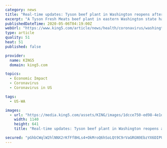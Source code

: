 ```yaml
---
category: news
title: "Real-time updates: Tyson beef plant in Washington reopens after hundreds of workers had coronavirus"
excerpt: "A Tyson Fresh Meats beef plant in eastern Washington state has reopened with limited production of beef, after closing 12 days ago to test workers for the new coronavirus Tyson said Tuesday that nearly 12% of workers tested had COVID-19,"
publishedDateTime: 2020-05-06T04:19:00Z
webUrl: "https://www.king5.com/article/news/health/coronavirus/washington-coronavirus-covis19-updates/281-38a1d837-46e3-4c99-949a-d84911674d34"
type: article
quality: 51
heat: 51
published: false

provider:
  name: KING5
  domain: king5.com

topics:
  - Economic Impact
  - Coronavirus
  - Coronavirus in US

tags:
  - US-WA

images:
  - url: "https://media.king5.com/assets/KING/images/1dcce750-ed98-4e1d-a2d0-9bda0ef01f81/1dcce750-ed98-4e1d-a2d0-9bda0ef01f81_1140x641.jpg"
    width: 1140
    height: 641
    title: "Real-time updates: Tyson beef plant in Washington reopens after hundreds of workers had coronavirus"

secured: "pGhbCWqlW2hlNNX2rKfFf8HLs4+OkMroQ6hSoLQt9C9rVaGRGN9EbzYX6DIPUsiznWdM1GZvS7Is9KztLdkt9PW8/lD2aowDa8tS/j/eFDZCziNXa3zHmSvA4U/CID/2YfgvCT6pxmFNeaWQJVNG4IqjCdBAxL/s8e+nJ5P1+rcG9RPsneHRYuG8jbtQr+minBK6zBWTBJFpZ5MzSxCeXtJtX/jceC5zwQmahAoh0daOxh8x+0dkxEMBGQlonukS3mPy5thP6fOO2M6sspmfzJ1DzjyhBBy1CCuCTXlkiYpaUkF3zbeC8vcOKgpvrKqU9S9sBpPHoNGD7JOh8CImDZ01Lbe/syoHpmWc0QR9zqQqZ6jtByHHf5KPMtHlk0YiMWnJW6ph0h5GdxBpu9HSNzQ8ROh4x0s9ENVc/2oOX2CpIq3IW3QU1V5rg3CRJzfZLgOF4s7gSz2nWiETrWxaOQmbs0M2M0u3qM1sF+WAASo=;63hJ8vToCrhEedemHxwxAA=="
---
```


